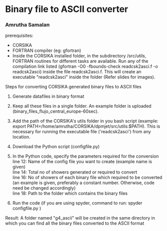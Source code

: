 # Binary file to ASCII converter 
### Amrutha Samalan

prerequisites:
* CORSIKA
* FORTRAN compiler (eg: gfortran)
* Inside the CORSIKA installed folder, in the subdirectory /src/utils, FORTRAN routines for different tasks are available. Run any of the compilation link  listed (gfortran -O0 -fbounds-check readcsk2asci.f -o readcsk2asci) inside the file readcsk2asci.f. This will create an executable "readcsk2asci" inside the folder (Refer slides for images).


Steps for converting CORSIKA generated binary files to ASCII files

1. Generate datafiles in binary format
2. Keep all these files in a single folder. An example folder is uploaded (binary_files_flujo_central_europe-60sec).
3. Add the path of the CORSIKA's utils folder in you bash script (example: export PATH=/home/amrutha/CORSIKA/dpmjet/src/utils:$PATH). This is necessary for running the executable file ('readcsk2asci') from any location.
4. Download the Python script (configfile.py)
5. In the Python code, specify the parameters required for the conversion <br/>
      line 12: Name of the config file you want to create (example name is given)<br/>
      line 14: Total no of showers generated or required to convert<br/>
      line 16: No of showers of each binary file which required to be converted (an example is given, preferably a constant number. Otherwise, code need be changed 
               accordingly)<br/>
      line 18: Path to the folder which contains the binary files  
               
6. Run the code (if you are using spyder, command to run: spyder configfile.py )

Result:  A folder named "g4_ascii" will be created in the same directory in which you can find all the binary files converted to the ASCII format
      
